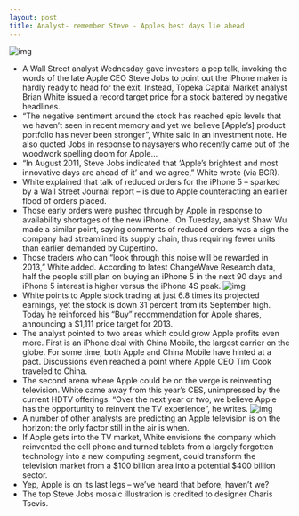 ```yaml
---
layout: post
title: Analyst- remember Steve - Apples best days lie ahead
---
```

![img](http://media.idownloadblog.com/wp-content/uploads/2013/01/Steve-Jobs-mosaic-illustration-001-Charis-Tsevis.jpg)
* A Wall Street analyst Wednesday gave investors a pep talk, invoking the words of the late Apple CEO Steve Jobs to point out the iPhone maker is hardly ready to head for the exit. Instead, Topeka Capital Market analyst Brian White issued a record target price for a stock battered by negative headlines.
* “The negative sentiment around the stock has reached epic levels that we haven’t seen in recent memory and yet we believe [Apple’s] product portfolio has never been stronger”, White said in an investment note. He also quoted Jobs in response to naysayers who recently came out of the woodwork spelling doom for Apple…
* “In August 2011, Steve Jobs indicated that ‘Apple’s brightest and most innovative days are ahead of it’ and we agree,” White wrote (via BGR).
* White explained that talk of reduced orders for the iPhone 5 – sparked by a Wall Street Journal report – is due to Apple counteracting an earlier flood of orders placed.
* Those early orders were pushed through by Apple in response to availability shortages of the new iPhone.  On Tuesday, analyst Shaw Wu made a similar point, saying comments of reduced orders was a sign the company had streamlined its supply chain, thus requiring fewer units than earlier demanded by Cupertino.
* Those traders who can “look through this noise will be rewarded in 2013,” White added. According to latest ChangeWave Research data, half the people still plan on buying an iPhone 5 in the next 90 days and iPhone 5 interest is higher versus the iPhone 4S peak.
![img](http://media.idownloadblog.com/wp-content/uploads/2013/01/iphone5-demand-chart.gif)
* White points to Apple stock trading at just 6.8 times its projected earnings, yet the stock is down 31 percent from its September high. Today he reinforced his “Buy” recommendation for Apple shares, announcing a $1,111 price target for 2013.
* The analyst pointed to two areas which could grow Apple profits even more. First is an iPhone deal with China Mobile, the largest carrier on the globe. For some time, both Apple and China Mobile have hinted at a pact. Discussions even reached a point where Apple CEO Tim Cook traveled to China.
* The second arena where Apple could be on the verge is reinventing television. White came away from this year’s CES, unimpressed by the current HDTV offerings. “Over the next year or two, we believe Apple has the opportunity to reinvent the TV experience”, he writes.
![img](http://media.idownloadblog.com/wp-content/uploads/2012/12/iTV-mockup-AllThingsD-002.jpg)
* A number of other analysts are predicting an Apple television is on the horizon: the only factor still in the air is when.
* If Apple gets into the TV market, White envisions the company which reinvented the cell phone and turned tablets from a largely forgotten technology into a new computing segment, could transform the television market from a $100 billion area into a potential $400 billion sector.
* Yep, Apple is on its last legs – we’ve heard that before, haven’t we?
* The top Steve Jobs mosaic illustration is credited to designer Charis Tsevis.

